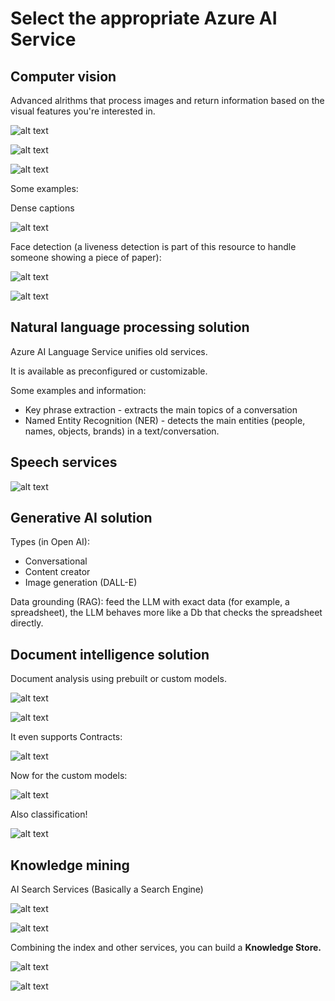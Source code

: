 # Select the appropriate Azure AI Service

## Computer vision

Advanced alrithms that process images and return information based on the visual features you're interested in.

![alt text](image-7.png)

![alt text](image-8.png)

![alt text](image-9.png)

Some examples:

Dense captions

![alt text](image-10.png)

Face detection (a liveness detection is part of this resource to handle someone showing a piece of paper):

![alt text](image-11.png)

![alt text](image-12.png)

## Natural language processing solution

Azure AI Language Service unifies old services.

It is available as preconfigured or customizable.

Some examples and information:

- Key phrase extraction - extracts the main topics of a conversation
- Named Entity Recognition (NER) - detects the main entities (people, names, objects, brands) in a text/conversation.

## Speech services

![alt text](image-13.png)

## Generative AI solution

Types (in Open AI):

- Conversational
- Content creator
- Image generation (DALL-E)

Data grounding (RAG): feed the LLM with exact data (for example, a spreadsheet), the LLM behaves more like a Db that checks the spreadsheet directly.

## Document intelligence solution

Document analysis using prebuilt or custom models.

![alt text](image-14.png)

![alt text](image-15.png)

It even supports Contracts:

![alt text](image-16.png)

Now for the custom models:

![alt text](image-17.png)

Also classification!

![alt text](image-18.png)

## Knowledge mining

AI Search Services (Basically a Search Engine)

![alt text](image-19.png)

![alt text](image-20.png)

Combining the index and other services, you can build a **Knowledge Store.**

![alt text](image-21.png)

![alt text](image-22.png)
